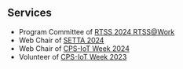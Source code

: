 ## Services
- Program Committee of <a href="https://2024.rtss.org/rtsswork/" target="_blank">RTSS 2024 RTSS@Work</a>
- Web Chair of <a href="https://setta2024.cs.cityu.edu.hk/" target="_blank">SETTA 2024</a>
- Web Chair of <a href="https://cps-iot-week2024.ie.cuhk.edu.hk/" target="_blank">CPS-IoT Week 2024</a>
- Volunteer of <a href="https://cps-iot-week2024.ie.cuhk.edu.hk/2023/index.php" target="_blank">CPS-IoT Week 2023</a>
